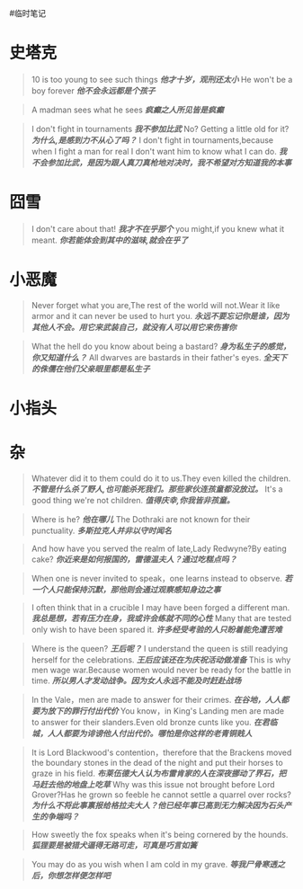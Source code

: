 #临时笔记 
# 史塔克
>10 is too young to see such things
>***他才十岁，观刑还太小***
>He won't be a boy forever
>***他不会永远都是个孩子***

>A madman sees what he sees
>***疯癫之人所见皆是疯癫***

>I don't fight in tournaments
>***我不参加比武***
>No? Getting a little old for it?
>***为什么,是感到力不从心了吗？***
>I don't fight in tournaments,because when I fight a man for real I don't want him to know what I can do.
>***我不会参加比武，是因为跟人真刀真枪地对决时，我不希望对方知道我的本事***


# 囧雪
> I don't care about that!
> ***我才不在乎那个***
> you might,if you knew what it meant.
> ***你若能体会到其中的滋味,就会在乎了***


# 小恶魔
> Never forget what you are,The rest of the world will not.Wear it like armor and it can never be used to hurt you.
> ***永远不要忘记你是谁，因为其他人不会。用它来武装自己，就没有人可以用它来伤害你***

> What the hell do you know about being a bastard?
> ***身为私生子的感觉，你又知道什么？***
> All dwarves are bastards in their father's eyes.
> ***全天下的侏儒在他们父亲眼里都是私生子***


# 小指头



# 杂
> Whatever did it to them could do it to us.They even killed the children.
> ***不管是什么杀了野人,也可能杀死我们。那些家伙连孩童都没放过。***
> It's a good thing we're not children.
> ***值得庆幸,你我皆非孩童。***

> Where is he?
> ***他在哪儿***
> The Dothraki are not known for their punctuality.
> ***多斯拉克人并非以守时闻名***

> And how have you served the realm of late,Lady Redwyne?By eating cake?
> ***你近来是如何报国的，雷德温夫人？通过吃糕点吗？***

>When one is never invited to speak，one learns instead to observe.
>***若一个人只能保持沉默，那他则会通过观察感知身边之事***

>I often think that in a crucible I may have been forged a different man.
>***我总是想，若有压力在身，我或许会练就不同的心性***
>Many that are tested only wish to have been spared it.
>***许多经受考验的人只盼着能免遭苦难***

>Where is the queen?
>***王后呢？***
>I understand the queen is still readying herself for the celebrations.
>***王后应该还在为庆祝活动做准备***
>This is why men wage war.Because women would never be ready for the battle in time.
>***所以男人才发动战争。因为女人永远不能及时赶赴战场***

>In the Vale，men are made to answer for their crimes.
>***在谷地，人人都要为放下的罪行付出代价***
>You know，in King's Landing men are made to answer for their slanders.Even old bronze cunts like you.
>***在君临城，人人都要为诽谤他人付出代价。哪怕是你这样的老青铜贱人***

>It is Lord Blackwood's contention，therefore that the Brackens moved the boundary stones in the dead of the night and put their horses to graze in his field.
>***布莱伍德大人认为布雷肯家的人在深夜挪动了界石，把马赶去他的地盘上吃草***
>Why was this issue not brought before Lord Grover?Has he grown so feeble he cannot settle a quarrel over rocks?
>***为什么不将此事禀报给格拉夫大人？他已经年事已高到无力解决因为石头产生的争端吗？***

>How sweetly the fox speaks when it's being cornered by the hounds.
>***狐狸要是被猎犬逼得无路可走，可真是巧言如簧***

>You may do as you wish when I am cold in my grave.
>***等我尸骨寒透之后，你想怎样便怎样吧***







